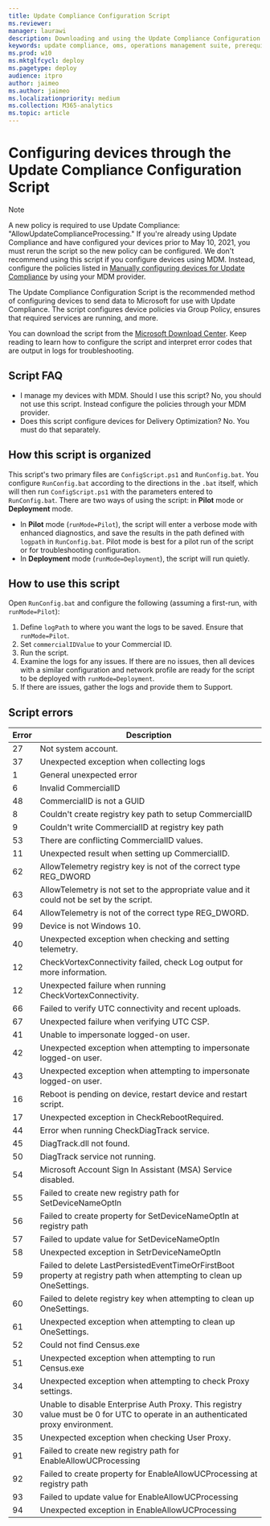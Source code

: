 ```yaml
---
title: Update Compliance Configuration Script
ms.reviewer: 
manager: laurawi
description: Downloading and using the Update Compliance Configuration Script
keywords: update compliance, oms, operations management suite, prerequisites, requirements, updates, upgrades, antivirus, antimalware, signature, log analytics, wdav
ms.prod: w10
ms.mktglfcycl: deploy
ms.pagetype: deploy
audience: itpro
author: jaimeo
ms.author: jaimeo
ms.localizationpriority: medium
ms.collection: M365-analytics
ms.topic: article
---
```


# Configuring devices through the Update Compliance Configuration Script

> [!NOTE]
> A new policy is required to use Update Compliance: "AllowUpdateComplianceProcessing." If you're already using Update Compliance and have configured your devices prior to May 10, 2021, you must rerun the script so the new policy can be configured. We don't recommend using this script if you configure devices using MDM. Instead, configure the policies listed in [Manually configuring devices for Update Compliance](update-compliance-configuration-manual.md) by using your MDM provider. 

The Update Compliance Configuration Script is the recommended method of configuring devices to send data to Microsoft for use with Update Compliance. The script configures device policies via Group Policy, ensures that required services are running, and more.

You can download the script from the [Microsoft Download Center](https://www.microsoft.com/download/details.aspx?id=101086). Keep reading to learn how to configure the script and interpret error codes that are output in logs for troubleshooting.

## Script FAQ

- I manage my devices with MDM. Should I use this script?
No, you should not use this script. Instead configure the policies through your MDM provider. 
- Does this script configure devices for Delivery Optimization?
No. You must do that separately.

## How this script is organized

This script's two primary files are `ConfigScript.ps1` and `RunConfig.bat`. You configure `RunConfig.bat` according to the directions in the `.bat` itself, which will then run `ConfigScript.ps1` with the parameters entered to `RunConfig.bat`. There are two ways of using the script: in **Pilot** mode or **Deployment** mode. 

- In **Pilot** mode (`runMode=Pilot`), the script will enter a verbose mode with enhanced diagnostics, and save the results in the path defined with `logpath` in `RunConfig.bat`. Pilot mode is best for a pilot run of the script or for troubleshooting configuration.
- In **Deployment** mode (`runMode=Deployment`), the script will run quietly. 


## How to use this script

Open `RunConfig.bat` and configure the following (assuming a first-run, with `runMode=Pilot`):

1. Define `logPath` to where you want the logs to be saved. Ensure that `runMode=Pilot`.
2. Set `commercialIDValue` to your Commercial ID.
3. Run the script.
4. Examine the logs for any issues. If there are no issues, then all devices with a similar configuration and network profile are ready for the script to be deployed with `runMode=Deployment`.
5. If there are issues, gather the logs and provide them to Support.


## Script errors

|Error  |Description  |
|---------|---------|
| 27    | Not system account. |
| 37    | Unexpected exception when collecting logs| 
| 1    | General unexpected error| 
| 6    | Invalid CommercialID| 
| 48    | CommercialID is not a GUID| 
| 8    | Couldn't create registry key path to setup CommercialID| 
| 9    | Couldn't write CommercialID at registry key path| 
| 53    | There are conflicting CommercialID values.| 
| 11    | Unexpected result when setting up CommercialID.| 
| 62    | AllowTelemetry registry key is not of the correct type REG_DWORD| 
| 63    | AllowTelemetry is not set to the appropriate value and it could not be set by the script.| 
| 64    | AllowTelemetry is not of the correct type REG_DWORD.| 
| 99    | Device is not Windows 10.| 
| 40    | Unexpected exception when checking and setting telemetry.| 
| 12    | CheckVortexConnectivity failed, check Log output for more information.| 
| 12    | Unexpected failure when running CheckVortexConnectivity.| 
| 66    | Failed to verify UTC connectivity and recent uploads.|  
| 67    | Unexpected failure when verifying UTC CSP.| 
| 41    | Unable to impersonate logged-on user.| 
| 42    | Unexpected exception when attempting to impersonate logged-on user.| 
| 43    | Unexpected exception when attempting to impersonate logged-on user.| 
| 16    | Reboot is pending on device, restart device and restart script.| 
| 17    | Unexpected exception in CheckRebootRequired.| 
| 44    | Error when running CheckDiagTrack service.| 
| 45    | DiagTrack.dll not found.| 
| 50    | DiagTrack service not running.| 
| 54    | Microsoft Account Sign In Assistant (MSA) Service disabled.| 
| 55    | Failed to create new registry path for SetDeviceNameOptIn| 
| 56    | Failed to create property for SetDeviceNameOptIn at registry path| 
| 57    | Failed to update value for SetDeviceNameOptIn| 
| 58    | Unexpected exception in SetrDeviceNameOptIn| 
| 59    | Failed to delete LastPersistedEventTimeOrFirstBoot property at registry path when attempting to clean up OneSettings.| 
| 60    | Failed to delete registry key when attempting to clean up OneSettings.| 
| 61    | Unexpected exception when attempting to clean up OneSettings.| 
| 52    | Could not find Census.exe| 
| 51    | Unexpected exception when attempting to run Census.exe| 
| 34    | Unexpected exception when attempting to check  Proxy settings.| 
| 30    | Unable to disable Enterprise Auth Proxy. This registry value must be 0 for UTC to operate in an authenticated proxy environment.| 
| 35    | Unexpected exception when checking User Proxy.| 
| 91    | Failed to create new registry path for EnableAllowUCProcessing| 
| 92    | Failed to create property for EnableAllowUCProcessing at registry path| 
| 93    | Failed to update value for EnableAllowUCProcessing| 
| 94    | Unexpected exception in EnableAllowUCProcessing| 
